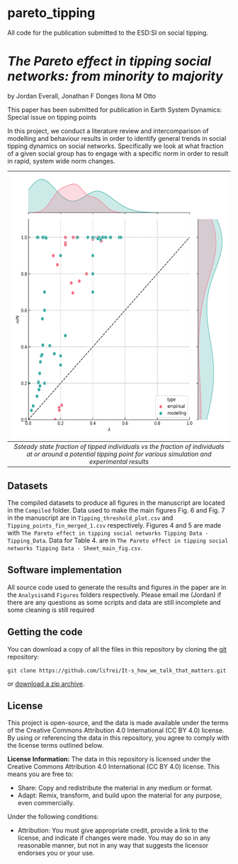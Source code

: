 # pareto_tipping
All code for the publication submitted to the ESD:SI on social tipping. 

# *The Pareto effect in tipping social networks: from minority to majority*

by
Jordan Everall,
Jonathan F Donges
Ilona M Otto


This paper has been submitted for publication in Earth System Dynamics: Special issue on tipping points 

In this project, we conduct a literature review and intercomparison of modelling and behaviour results in order to identify general trends in social tipping dynamics on social networks.
Specifically we look at what fraction of a given social group has to engage with a specific norm in order to result in rapid, system wide norm changes.

|<img src="Figures/critical_values.png" alt="Image Description" width="600px" height="600px" />|
|:--:| 
| *Ssteady state fraction of tipped individuals vs the fraction of individuals at or around a potential tipping point for various simulation and experimental results* |

## Datasets 
The compiled datasets to produce all figures in the manuscript are located in the `Compiled` folder.
Data used to make the main figures Fig. 6 and Fig. 7 in the manuscript are in `Tipping_threshold_plot.csv` and `Tipping_points_fin_merged_1.csv` respectively. 
Figures 4 and 5 are made with `The Pareto effect in tipping social networks Tipping Data - Tipping_Data`. Data for Table 4. are in `The Pareto effect in tipping social networks Tipping Data - Sheet_main_fig.csv`.

## Software implementation

All source code used to generate the results and figures in the paper are in
the `Analysis`and `Figures` folders respectively.  Please email me (Jordan) if there are any questions as some scripts and data are still incomplete and some cleaning is still required

## Getting the code

You can download a copy of all the files in this repository by cloning the
[git](https://git-scm.com/) repository:

    git clone https://github.com/lifrei/It-s_how_we_talk_that_matters.git

or [download a zip archive](https://github.com/lifrei/It-s_how_we_talk_that_matters/archive/refs/heads/main.zip).

## License
This project is open-source, and the data is made available under the terms of the Creative Commons Attribution 4.0 International (CC BY 4.0) license. By using or referencing the data in this repository, you agree to comply with the license terms outlined below.

**License Information:**
The data in this repository is licensed under the Creative Commons Attribution 4.0 International (CC BY 4.0) license. This means you are free to:

- Share: Copy and redistribute the material in any medium or format.
- Adapt: Remix, transform, and build upon the material for any purpose, even commercially.

Under the following conditions:

- Attribution: You must give appropriate credit, provide a link to the license, and indicate if changes were made. You may do so in any reasonable manner, but not in any way that suggests the licensor endorses you or your use.

